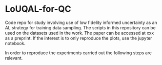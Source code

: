 # LoUQAL-for-QC
Code repo for study involving use of low fidelity informed uncertainty as an AL strategy for training data sampling.
The scripts in this repository can be used on the datasets used in the work. The paper can be accessed at xxx as a preprint. 
If the interest is to only reproduce the plots, use the jupyter notebook.

In order to reproduce the experiments carried out the following steps are relevant.
